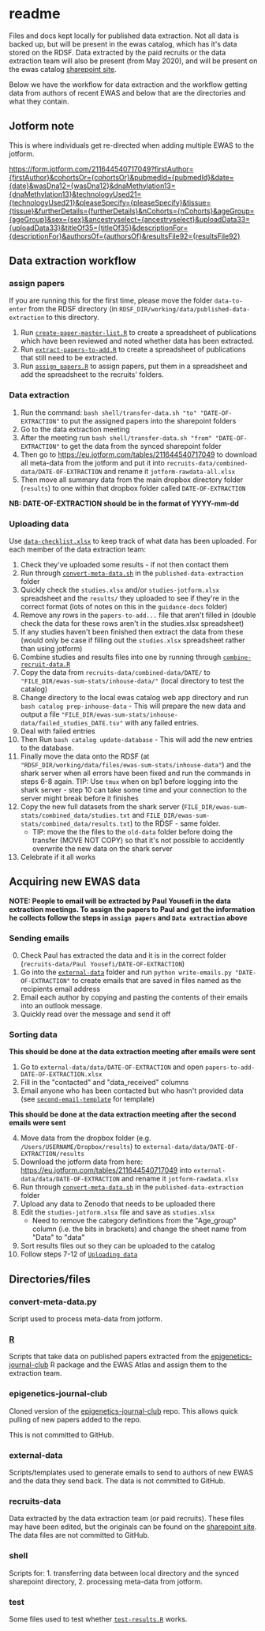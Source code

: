 # readme

Files and docs kept locally for published data extraction. Not all data is backed up, but will be present in the ewas catalog, which has it's data stored on the RDSF. Data extracted by the paid recruits or the data extraction team will also be present (from May 2020), and will be present on the ewas catalog [sharepoint site](https://uob.sharepoint.com/teams/grp-ewas-catalog). 

Below we have the workflow for data extraction and the workflow getting data from authors of recent EWAS and below that are the directories and what they contain.

## Jotform note

This is where individuals get re-directed when adding multiple EWAS to the jotform.

https://form.jotform.com/211644540717049?firstAuthor={firstAuthor}&cohortsOr={cohortsOr}&pubmedId={pubmedId}&date={date}&wasDna12={wasDna12}&dnaMethylation13={dnaMethylation13}&technologyUsed21={technologyUsed21}&pleaseSpecify={pleaseSpecify}&tissue={tissue}&furtherDetails={furtherDetails}&nCohorts={nCohorts}&ageGroup={ageGroup}&sex={sex}&ancestryselect={ancestryselect}&uploadData33={uploadData33}&titleOf35={titleOf35}&descriptionFor={descriptionFor}&authorsOf={authorsOf}&resultsFile92={resultsFile92}

## Data extraction workflow 

### assign papers

If you are running this for the first time, please move the folder `data-to-enter` from the RDSF directory (in `RDSF_DIR/working/data/published-data-extraction` to this directory.

1. Run [`create-paper-master-list.R`](R/create-paper-master-list.R) to create a spreadsheet of publications which have been reviewed and noted whether data has been extracted.
2. Run [`extract-papers-to-add.R`](R/extract-papers-to-add.R) to create a spreadsheet of publications that still need to be extracted.
3. Run [`assign_papers.R`](R/assign_papers.R) to assign papers, put them in a spreadsheet and add the spreadsheet to the recruits' folders.

### Data extraction

1. Run the command: `bash shell/transfer-data.sh "to" "DATE-OF-EXTRACTION"` to put the assigned papers into the sharepoint folders
2. Go to the data extraction meeting
3. After the meeting run `bash shell/transfer-data.sh "from" "DATE-OF-EXTRACTION"` to get the data from the synced sharepoint folder
4. Then go to https://eu.jotform.com/tables/211644540717049 to download all meta-data from the jotform and put it into `recruits-data/combined-data/DATE-OF-EXTRACTION` and rename it `jotform-rawdata-all.xlsx`
5. Then move all summary data from the main dropbox directory folder (`results`) to one within that dropbox folder called `DATE-OF-EXTRACTION`

__NB: DATE-OF-EXTRACTION should be in the format of YYYY-mm-dd__

### Uploading data

Use [`data-checklist.xlsx`](recruits-data/data-checklist.xlsx) to keep track of what data has been uploaded. For each member of the data extraction team:

1. Check they've uploaded some results - if not then contact them
2. Run through [`convert-meta-data.sh`](shell/convert-meta-data.sh) in the `published-data-extraction` folder
3. Quickly check the `studies.xlsx` and/or `studies-jotform.xlsx` spreadsheet and the `results/` they uploaded to see if they're in the correct format (lots of notes on this in the `guidance-docs` folder)
4. Remove any rows in the `papers-to-add...` file that aren't filled in (double check the data for these rows aren't in the studies.xlsx spreadsheet)
5. If any studies haven't been finished then extract the data from these (would only be case if filling out the `studies.xlsx` spreadsheet rather than using jotform)
6. Combine studies and results files into one by running through [`combine-recruit-data.R`](R/combine-recruit-data.R)
7. Copy the data from `recruits-data/combined-data/DATE/` to `"FILE_DIR/ewas-sum-stats/inhouse-data/"` (local directory to test the catalog)
8. Change directory to the local ewas catalog web app directory and run `bash catalog prep-inhouse-data` - This will prepare the new data and output a file `"FILE_DIR/ewas-sum-stats/inhouse-data/failed_studies_DATE.tsv"` with any failed entries. 
9. Deal with failed entries
10. Then Run `bash catalog update-database` - This will add the new entries to the database.
11. Finally move the data onto the RDSF (at `"RDSF_DIR/working/data/files/ewas-sum-stats/inhouse-data"`) and the shark server when all errors have been fixed and run the commands in steps 6-8 again. TIP: Use `tmux` when on bp1 before logging into the shark server - step 10 can take some time and your connection to the server might break before it finishes
12. Copy the new full datasets from the shark server (`FILE_DIR/ewas-sum-stats/combined_data/studies.txt` and `FILE_DIR/ewas-sum-stats/combined_data/results.txt`) to the RDSF - same folder. 
	+ TIP: move the the files to the `old-data` folder before doing the transfer (MOVE NOT COPY) so that it's not possible to accidently overwrite the new data on the shark server
13. Celebrate if it all works

## Acquiring new EWAS data

**NOTE: People to email will be extracted by Paul Yousefi in the data extraction meetings. To assign the papers to Paul and get the information he collects follow the steps in `assign papers` and `Data extraction` above**

### Sending emails

0. Check Paul has extracted the data and it is in the correct folder (`recruits-data/Paul Yousefi/DATE-OF-EXTRACTION`)
1. Go into the [`external-data`](external-data) folder and run `python write-emails.py "DATE-OF-EXTRACTION"` to create emails that are saved in files named as the recipients email address
2. Email each author by copying and pasting the contents of their emails into an outlook message. 
3. Quickly read over the message and send it off

### Sorting data

**This should be done at the data extraction meeting after emails were sent**

1. Go to `external-data/data/DATE-OF-EXTRACTION` and open `papers-to-add-DATE-OF-EXTRACTION.xlsx`
2. Fill in the "contacted" and "data_received" columns
3. Email anyone who has been contacted but who hasn't provided data (see [`second-email-template`](external-data/second-email-template) for template)

**This should be done at the data extraction meeting after the second emails were sent**

4. Move data from the dropbox folder (e.g. `/Users/USERNAME/Dropbox/results`) to `external-data/data/DATE-OF-EXTRACTION/results`
5. Download the jotform data from here: https://eu.jotform.com/tables/211644540717049 into `external-data/data/DATE-OF-EXTRACTION` and rename it `jotform-rawdata.xlsx`
6. Run through [`convert-meta-data.sh`](shell/convert-meta-data.sh) in the `published-data-extraction` folder
7. Upload any data to Zenodo that needs to be uploaded there
8. Edit the `studies-jotform.xlsx` file and save as `studies.xlsx`
	+ Need to remove the category definitions from the "Age_group" column (i.e. the bits in brackets) and change the sheet name from "Data" to "data"
9. Sort results files out so they can be uploaded to the catalog
10. Follow steps 7-12 of [`Uploading data`](uploading-data)

## Directories/files

### convert-meta-data.py

Script used to process meta-data from jotform.

### [R](R) 

Scripts that take data on published papers extracted from the [epigenetics-journal-club](https://github.com/MRCIEU/epigenetics-journal-club) R package and the EWAS Atlas and assign them to the extraction team.

### epigenetics-journal-club

Cloned version of the [epigenetics-journal-club](https://github.com/MRCIEU/epigenetics-journal-club) repo. This allows quick pulling of new papers added to the repo.

This is not committed to GitHub.

### external-data

Scripts/templates used to generate emails to send to authors of new EWAS and the data they send back. The data is not committed to GitHub.

### recruits-data 

Data extracted by the data extraction team (or paid recruits). These files may have been edited, but the originals can be found on the [sharepoint site](https://uob.sharepoint.com/teams/grp-ewas-catalog). The data files are not committed to GitHub.

### shell

Scripts for: 1. transferring data between local directory and the synced sharepoint directory, 2. processing meta-data from jotform.

### test

Some files used to test whether [`test-results.R`](R/test-results.R) works.